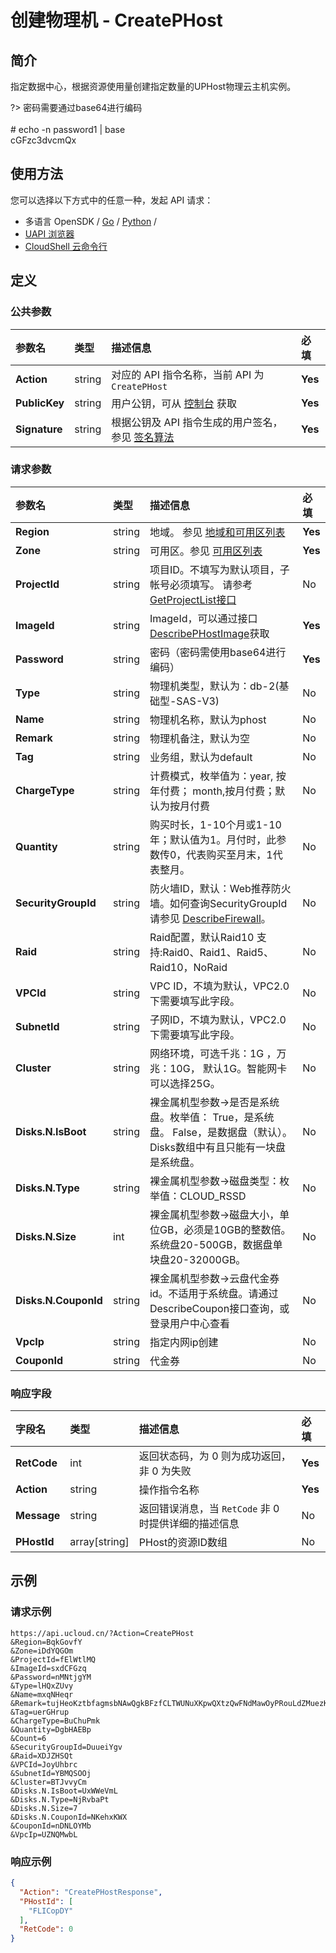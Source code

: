 # 创建物理机 - CreatePHost

## 简介

指定数据中心，根据资源使用量创建指定数量的UPHost物理云主机实例。

?> 密码需要通过base64进行编码<br /><br /># echo -n password1 \| base<br />cGFzc3dvcmQx




## 使用方法

您可以选择以下方式中的任意一种，发起 API 请求：
- 多语言 OpenSDK / [Go](https://github.com/ucloud/ucloud-sdk-go) / [Python](https://github.com/ucloud/ucloud-sdk-python3) /
- [UAPI 浏览器](https://console.ucloud.cn/uapi/detail?id=CreatePHost)
- [CloudShell 云命令行](https://shell.ucloud.cn/)


## 定义

### 公共参数

| 参数名 | 类型 | 描述信息 | 必填 |
|:---|:---|:---|:---|
| **Action**     | string  | 对应的 API 指令名称，当前 API 为 `CreatePHost`                        | **Yes** |
| **PublicKey**  | string  | 用户公钥，可从 [控制台](https://console.ucloud.cn/uapi/apikey) 获取                                             | **Yes** |
| **Signature**  | string  | 根据公钥及 API 指令生成的用户签名，参见 [签名算法](api/summary/signature.md)  | **Yes** |

### 请求参数

| 参数名 | 类型 | 描述信息 | 必填 |
|:---|:---|:---|:---|
| **Region** | string | 地域。 参见 [地域和可用区列表](https://docs.ucloud.cn/api/summary/regionlist) |**Yes**|
| **Zone** | string | 可用区。参见 [可用区列表](https://docs.ucloud.cn/api/summary/regionlist) |**Yes**|
| **ProjectId** | string | 项目ID。不填写为默认项目，子帐号必须填写。 请参考[GetProjectList接口](https://docs.ucloud.cn/api/summary/get_project_list) |No|
| **ImageId** | string | ImageId，可以通过接口 [DescribePHostImage](api/uphost-api/describe_phost_image.html)获取 |**Yes**|
| **Password** | string | 密码（密码需使用base64进行编码） |**Yes**|
| **Type** | string | 物理机类型，默认为：db-2(基础型-SAS-V3) |No|
| **Name** | string | 物理机名称，默认为phost |No|
| **Remark** | string | 物理机备注，默认为空 |No|
| **Tag** | string | 业务组，默认为default |No|
| **ChargeType** | string | 计费模式，枚举值为：year, 按年付费； month,按月付费；默认为按月付费 |No|
| **Quantity** | string | 购买时长，1-10个月或1-10年；默认值为1。月付时，此参数传0，代表购买至月末，1代表整月。 |No|
| **SecurityGroupId** | string | 防火墙ID，默认：Web推荐防火墙。如何查询SecurityGroupId请参见 [DescribeFirewall](api/unet-api/describe_firewall.html)。 |No|
| **Raid** | string | Raid配置，默认Raid10  支持:Raid0、Raid1、Raid5、Raid10，NoRaid |No|
| **VPCId** | string | VPC ID，不填为默认，VPC2.0下需要填写此字段。 |No|
| **SubnetId** | string | 子网ID，不填为默认，VPC2.0下需要填写此字段。 |No|
| **Cluster** | string | 网络环境，可选千兆：1G ，万兆：10G， 默认1G。智能网卡可以选择25G。 |No|
| **Disks.N.IsBoot** | string | 裸金属机型参数->是否是系统盘。枚举值： True，是系统盘。 False，是数据盘（默认）。Disks数组中有且只能有一块盘是系统盘。 |No|
| **Disks.N.Type** | string | 裸金属机型参数->磁盘类型：枚举值：CLOUD_RSSD |No|
| **Disks.N.Size** | int | 裸金属机型参数->磁盘大小，单位GB，必须是10GB的整数倍。系统盘20-500GB，数据盘单块盘20-32000GB。 |No|
| **Disks.N.CouponId** | string | 裸金属机型参数->云盘代金券id。不适用于系统盘。请通过DescribeCoupon接口查询，或登录用户中心查看 |No|
| **VpcIp** | string | 指定内网ip创建 |No|
| **CouponId** | string | 代金券 |No|

### 响应字段

| 字段名 | 类型 | 描述信息 | 必填 |
|:---|:---|:---|:---|
| **RetCode** | int | 返回状态码，为 0 则为成功返回，非 0 为失败 |**Yes**|
| **Action** | string | 操作指令名称 |**Yes**|
| **Message** | string | 返回错误消息，当 `RetCode` 非 0 时提供详细的描述信息 |No|
| **PHostId** | array[string] | PHost的资源ID数组 |No|




## 示例

### 请求示例
    
```
https://api.ucloud.cn/?Action=CreatePHost
&Region=BqkGovfY
&Zone=iDdYQGOm
&ProjectId=fElWtlMQ
&ImageId=sxdCFGzq
&Password=nMNtjgYM
&Type=lHQxZUvy
&Name=mxqNHeqr
&Remark=tujHeoKztbfagmsbNAwQgkBFzfCLTWUNuXKpwQXtzQwFNdMawOyPRouLdZMuezKkyHmHvujRLBCwZqNYFtmehSDdowWzpXUuMmWgjnkyerzgncXzMxhoQTEOTkuPSojp
&Tag=uerGHrup
&ChargeType=BuChuPmk
&Quantity=DgbHAEBp
&Count=6
&SecurityGroupId=DuueiYgv
&Raid=XDJZHSQt
&VPCId=JoyUhbrc
&SubnetId=YBMQSOOj
&Cluster=BTJvvyCm
&Disks.N.IsBoot=UxWWeVmL
&Disks.N.Type=NjRvbaPt
&Disks.N.Size=7
&Disks.N.CouponId=NKehxKWX
&CouponId=nDNLOYMb
&VpcIp=UZNQMwbL
```

### 响应示例
    
```json
{
  "Action": "CreatePHostResponse",
  "PHostId": [
    "FLICopDY"
  ],
  "RetCode": 0
}
```





